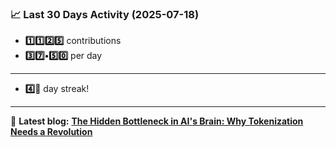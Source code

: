<!--START_STATS-->
### 📈 Last 30 Days Activity (2025-07-18)  
- **1️⃣1️⃣2️⃣5️⃣** contributions  
- **3️⃣7️⃣•5️⃣0️⃣** per day
---
- **4️⃣🎱** day streak!
---
📝 **Latest blog:** [**The Hidden Bottleneck in AI's Brain: Why Tokenization Needs a Revolution**](https://andriak.com/blog/tokenization-revolution)
<!--END_STATS-->
